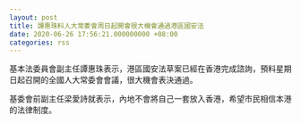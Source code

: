 ```yaml
---
layout: post
title: 譚惠珠料人大常委會周日起開會很大機會通過港區國安法
date: 2020-06-26 17:56:21.000000000 +08:00
categories: rss
---
```


基本法委員會副主任譚惠珠表示，港區國安法草案已經在香港完成諮詢，預料星期日起召開的全國人大常委會會議，很大機會表決通過。

基委會前副主任梁愛詩就表示，內地不會將自己一套放入香港，希望市民相信本港的法律制度。
